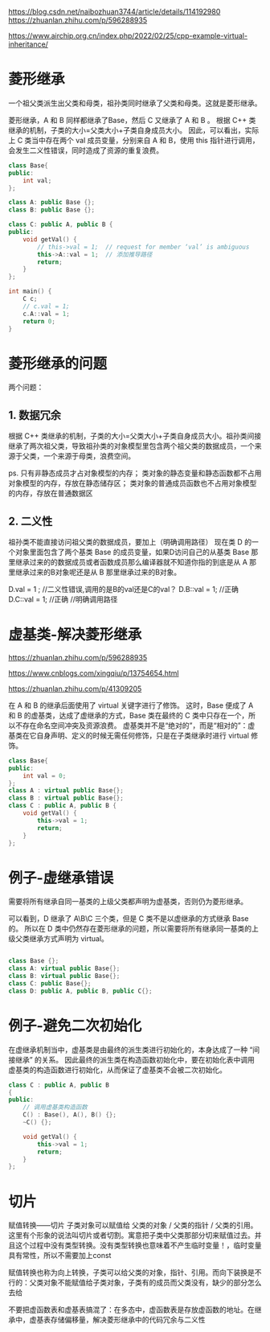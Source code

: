 https://blog.csdn.net/naibozhuan3744/article/details/114192980
https://zhuanlan.zhihu.com/p/596288935

https://www.airchip.org.cn/index.php/2022/02/25/cpp-example-virtual-inheritance/

# 菱形继承

一个祖父类派生出父类和母类，祖孙类同时继承了父类和母类。这就是菱形继承。

菱形继承，A 和 B 同样都继承了Base，然后 C 又继承了 A 和 B 。
根据 C++ 类继承的机制，子类的大小=父类大小+子类自身成员大小。
因此，可以看出，实际上 C 类当中存在两个 val 成员变量，分别来自 A 和 B，使用 this 指针进行调用，会发生二义性错误，同时造成了资源的重复浪费。

```cpp
class Base{
public:
    int val;
};

class A: public Base {};
class B: public Base {};

class C: public A, public B {
public:
    void getVal() {
        // this->val = 1;  // request for member ‘val’ is ambiguous
        this->A::val = 1;  // 添加推导路径
        return;
    }
};

int main() {
    C c;
    // c.val = 1;
    c.A::val = 1;
    return 0;
}
```

# 菱形继承的问题

两个问题：

## 1. 数据冗余

根据 C++ 类继承的机制，子类的大小=父类大小+子类自身成员大小。祖孙类间接继承了两次祖父类，导致祖孙类的对象模型里包含两个祖父类的数据成员，一个来源于父类，一个来源于母类，浪费空间。

ps.
只有非静态成员才占对象模型的内存；
类对象的静态变量和静态函数都不占用对象模型的内存，存放在静态储存区；
类对象的普通成员函数也不占用对象模型的内存，存放在普通数据区

## 2. 二义性

祖孙类不能直接访问祖父类的数据成员，要加上（明确调用路径）
现在类 D 的一个对象里面包含了两个基类 Base 的成员变量，如果D访问自己的从基类 Base 那里继承过来的的数据成员或者函数成员那么编译器就不知道你指的到底是从 A 那里继承过来的B对象呢还是从 B 那里继承过来的B对象。

   D.val = 1 ;             //二义性错误,调用的是B的val还是C的val？
   D.B::val = 1;           //正确
   D.C::val = 1;           //正确  //明确调用路径

# 虚基类-解决菱形继承

https://zhuanlan.zhihu.com/p/596288935

https://www.cnblogs.com/xingqiu/p/13754654.html

https://zhuanlan.zhihu.com/p/41309205

在 A 和 B 的继承后面使用了 virtual 关键字进行了修饰。
这时，Base 便成了 A 和 B 的虚基类，达成了虚继承的方式，Base 类在最终的 C 类中只存在一个，所以不存在命名空间冲突及资源浪费。
虚基类并不是“绝对的”，而是“相对的”：虚基类在它自身声明、定义的时候无需任何修饰，只是在子类继承时进行 virtual 修饰。

```cpp
class Base{
public:
    int val = 0;
};
class A : virtual public Base{};
class B : virtual public Base{};
class C : public A, public B {
    void getVal() {
        this->val = 1;
        return;
    }
};
```

# 例子-虚继承错误

需要将所有继承自同一基类的上级父类都声明为虚基类，否则仍为菱形继承。

可以看到，D 继承了 A\B\C 三个类，但是 C 类不是以虚继承的方式继承 Base 的。
所以在 D 类中仍然存在菱形继承的问题，所以需要将所有继承同一基类的上级父类继承方式声明为 virtual。

```cpp

class Base {};
class A: virtual public Base{};
class B: virtual public Base{};
class C: public Base{};
class D: public A, public B, public C{};
```

# 例子-避免二次初始化

在虚继承机制当中，虚基类是由最终的派生类进行初始化的，本身达成了一种 “间接继承” 的关系。
因此最终的派生类在构造函数初始化中，要在初始化表中调用虚基类的构造函数进行初始化，从而保证了虚基类不会被二次初始化。

```cpp
class C : public A, public B
{
public:
    // 调用虚基类构造函数
    C() : Base(), A(), B() {};
    ~C() {};

    void getVal() {
        this->val = 1;
        return;
    }
};
```

# 切片

赋值转换——切片
子类对象可以赋值给 父类的对象 / 父类的指针 / 父类的引用。这里有个形象的说法叫切片或者切割。寓意把子类中父类那部分切来赋值过去。并且这个过程中没有类型转换。没有类型转换也意味着不产生临时变量！，临时变量具有常性，所以不需要加上const

赋值转换也称为向上转换，子类可以给父类的对象，指针、引用。而向下装换是不行的：父类对象不能赋值给子类对象，子类有的成员而父类没有，缺少的部分怎么去给

不要把虚函数表和虚基表搞混了：在多态中，虚函数表是存放虚函数的地址。在继承中，虚基表存储偏移量，解决菱形继承中的代码冗余与二义性
